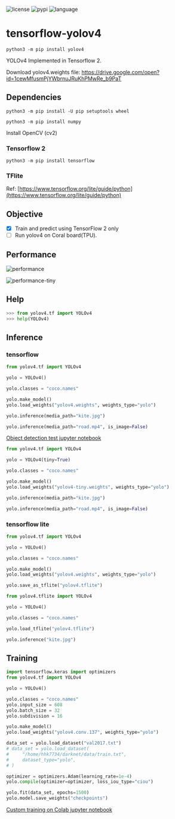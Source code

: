 ![license](https://img.shields.io/github/license/hhk7734/tensorflow-yolov4)
![pypi](https://img.shields.io/pypi/v/yolov4)
![language](https://img.shields.io/github/languages/top/hhk7734/tensorflow-yolov4)

# tensorflow-yolov4

```shell
python3 -m pip install yolov4
```

YOLOv4 Implemented in Tensorflow 2.

Download yolov4.weights file: https://drive.google.com/open?id=1cewMfusmPjYWbrnuJRuKhPMwRe_b9PaT

## Dependencies

```shell
python3 -m pip install -U pip setuptools wheel
```

```shell
python3 -m pip install numpy
```

Install OpenCV (cv2)

### Tensorflow 2

```shell
python3 -m pip install tensorflow
```

### TFlite

Ref: [https://www.tensorflow.org/lite/guide/python](https://www.tensorflow.org/lite/guide/python)

## Objective

- [x] Train and predict using TensorFlow 2 only
- [ ] Run yolov4 on Coral board(TPU).

## Performance

![performance](./test/performance.png)

![performance-tiny](./test/performance-tiny.png)

## Help

```python
>>> from yolov4.tf import YOLOv4
>>> help(YOLOv4)
```

## Inference

### tensorflow

```python
from yolov4.tf import YOLOv4

yolo = YOLOv4()

yolo.classes = "coco.names"

yolo.make_model()
yolo.load_weights("yolov4.weights", weights_type="yolo")

yolo.inference(media_path="kite.jpg")

yolo.inference(media_path="road.mp4", is_image=False)
```

[Object detection test jupyter notebook](./test/object_detection_in_image.ipynb)

```python
from yolov4.tf import YOLOv4

yolo = YOLOv4(tiny=True)

yolo.classes = "coco.names"

yolo.make_model()
yolo.load_weights("yolov4-tiny.weights", weights_type="yolo")

yolo.inference(media_path="kite.jpg")

yolo.inference(media_path="road.mp4", is_image=False)
```

### tensorflow lite

```python
from yolov4.tf import YOLOv4

yolo = YOLOv4()

yolo.classes = "coco.names"

yolo.make_model()
yolo.load_weights("yolov4.weights", weights_type="yolo")

yolo.save_as_tflite("yolov4.tflite")
```

```python
from yolov4.tflite import YOLOv4

yolo = YOLOv4()

yolo.classes = "coco.names"

yolo.load_tflite("yolov4.tflite")

yolo.inference("kite.jpg")
```

## Training

```python
import tensorflow.keras import optimizers
from yolov4.tf import YOLOv4

yolo = YOLOv4()

yolo.classes = "coco.names"
yolo.input_size = 608
yolo.batch_size = 32
yolo.subdivision = 16

yolo.make_model()
yolo.load_weights("yolov4.conv.137", weights_type="yolo")

data_set = yolo.load_dataset("val2017.txt")
# data_set = yolo.load_dataset(
#     "/home/hhk7734/darknet/data/train.txt",
#     dataset_type="yolo",
# )

optimizer = optimizers.Adam(learning_rate=1e-4)
yolo.compile(optimizer=optimizer, loss_iou_type="ciou")

yolo.fit(data_set, epochs=1500)
yolo.model.save_weights("checkpoints")
```

[Custom training on Colab jupyter notebook](./test/custom_training_on_colab.ipynb)
